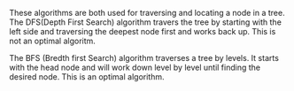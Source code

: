 These algorithms are both used for traversing and locating a node in a tree. The DFS(Depth First Search) 
algorithm travers the tree by starting with the left side and traversing the deepest node first and works
back up. This is not an optimal algoritm. 

The BFS (Bredth first Search) algorithm traverses a tree by levels. It starts with the head node and will
work down level by level until finding the desired node. This is an optimal algorithm. 
